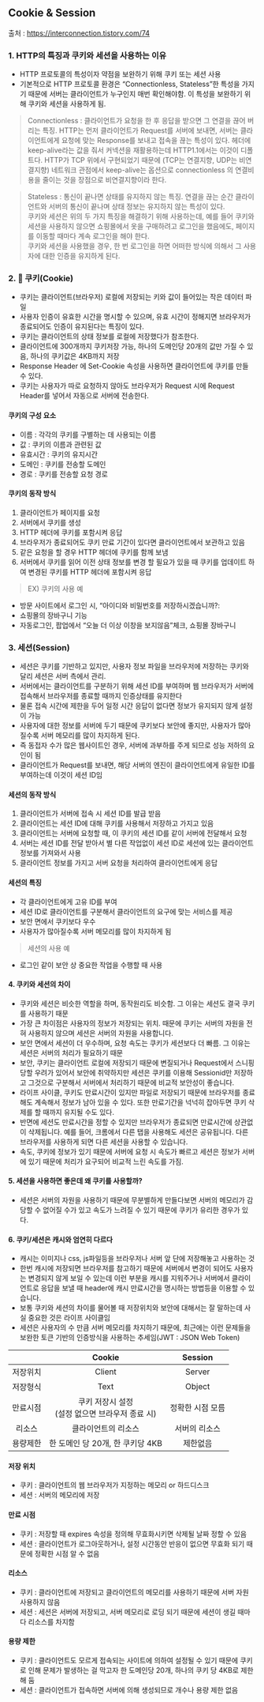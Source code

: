 ## Cookie & Session
 
출처  : https://interconnection.tistory.com/74

### 1.  HTTP의 특징과 쿠키와 세션을 사용하는 이유 
- HTTP 프로토콜의 특성이자 약점을 보완하기 위해 쿠키 또는 세션 사용 
- 기본적으로 HTTP 프로토콜 환경은 “Connectionless, Stateless”한 특성을 가지기 때문에 서버는 클라이언트가 누구인지 매번 확인해야함. 이 특성을 보완하기 위해 쿠키와 세션을 사용하게 됨. 
 
> Connectionless 
: 클라이언트가 요청을 한 후 응답을 받으면 그 연결을 끊어 버리는 특징. HTTP는 먼저 클라이언트가 Request를 서버에 보내면, 서버는 클라이언트에게 요청에 맞는 Response를 보내고 접속을 끊는 특성이 있다. 
헤더에 keep-alive라는 값을 줘서 커넥션을 재활용하는데 HTTP1.1에서는 이것이 디폴트다. 
HTTP가 TCP 위에서 구현되었기 때문에 (TCP는 연결지향, UDP는 비연결지향) 네트워크 관점에서 keep-alive는 옵션으로 connectionless 의 연결비용을 줄이는 것을 장점으로 비연결지향이라 한다. 
 
> Stateless 
: 통신이 끝나면 상태를 유지하지 않는 특징. 연결을 끊는 순간 클라이언트와 서버의 통신이 끝나며 상태 정보는 유지하지 않는 특성이 있다.  
쿠키와 세션은 위의 두 가지 특징을 해결하기 위해 사용하는데, 예를 들어 쿠키와 세션을 사용하지 않으면 쇼핑몰에서 옷을 구매하려고 로그인을 했음에도, 페이지를 이동할 때마다 계속 로그인을 해야 한다.  
쿠키와 세션을 사용했을 경우, 한 번 로그인을 하면 어떠한 방식에 의해서 그 사용자에 대한 인증을 유지하게 된다. 
 
### 2.  🍪 쿠키(Cookie) 
- 쿠키는 클라이언트(브라우저) 로컬에 저장되는 키와 값이 들어있는 작은 데이터 파일 
- 사용자 인증이 유효한 시간을 명시할 수 있으며, 유효 시간이 정해지면 브라우저가 종료되어도 인증이 유지된다는 특징이 있다. 
- 쿠키는 클라이언트의 상태 정보를 로컬에 저장했다가 참조한다. 
- 클라이언트에 300개까지 쿠키저장 가능, 하나의 도메인당 20개의 값만 가질 수 있음, 하나의 쿠키값은 4KB까지 저장 
- Response Header 에 Set-Cookie 속성을 사용하면 클라이언트에 쿠키를 만들 수 있다. 
- 쿠키는 사용자가 따로 요청하지 않아도 브라우저가 Request 시에 Request Header를 넣어서 자동으로 서버에 전송한다. 
 
#### 쿠키의 구성 요소 
- 이름 : 각각의 쿠키를 구별하는 데 사용되는 이름 
- 값 : 쿠키의 이름과 관련된 값 
- 유효시간 : 쿠키의 유지시간 
- 도메인 : 쿠키를 전송할 도메인 
- 경로 : 쿠키를 전송할 요청 경로 
 
#### 쿠키의 동작 방식 
1. 클라이언트가 페이지를 요청 
2. 서버에서 쿠키를 생성 
3.	HTTP 헤더에 쿠키를 포함시켜 응답 
4.	브라우저가 종료되어도 쿠키 만료 기간이 있다면 클라이언트에서 보관하고 있음 
5.	같은 요청을 할 경우 HTTP 헤더에 쿠키를 함께 보냄 
6.	서버에서 쿠키를 읽어 이전 상태 정보를 변경 할 필요가 있을 때 쿠키를 업데이트 하여 변경된 쿠키를 HTTP 헤더에 포함시켜 응답 

> EX) 쿠키의 사용 예 
- 방문 사이트에서 로그인 시, “아이디와 비밀번호를 저장하시겠습니까?: 
- 쇼핑몰의 장바구니 기능 
- 자동로그인, 팝업에서 “오늘 더 이상 이창을 보지않음”체크, 쇼핑몰 장바구니 
 
### 3.  세션(Session) 
- 세션은 쿠키를 기반하고 있지만, 사용자 정보 파일을 브라우저에 저장하는 쿠키와 달리 세션은 서버 측에서 관리. 
- 서버에서는 클라이언트를 구분하기 위해 세션 ID를 부여하며 웹 브라우저가 서버에 접속해서 브라우저를 종료할 때까지 인증상태를 유지한다 
- 물론 접속 시간에 제한을 두어 일정 시간 응답이 없다면 정보가 유지되지 않게 설정이 가능 
- 사용자에 대한 정보를 서버에 두기 때문에 쿠키보다 보안에 좋지만, 사용자가 많아질수록 서버 메모리를 많이 차지하게 된다. 
- 즉 동접자 수가 많은 웹사이트인 경우, 서버에 과부하를 주게 되므로 성능 저하의 요인이 됨 
- 클라이언트가 Request를 보내면, 해당 서버의 엔진이 클라이언트에게 유일한 ID를 부여하는데 이것이 세션 ID임 
 
#### 세션의 동작 방식 
1.	클라이언트가 서버에 접속 시 세션 ID를 발급 받음 
2.	클라이언트는 세션 ID에 대해 쿠키를 사용해서 저장하고 가지고 있음 
3.	클라이언트는 서버에 요청할 때, 이 쿠키의 세션 ID를 같이 서버에 전달해서 요청 
4.	서버는 세션 ID를 전달 받아서 별 다른 작업없이 세션 ID로 세션에 있는 클라이언트 정보를 가져와서 사용 
5.	클라이언트 정보를 가지고 서버 요청을 처리하여 클라이언트에게 응답 
 
#### 세션의 특징 
- 각 클라이언트에게 고유 ID를 부여 
- 세션 ID로 클라이언트를 구분해서 클라이언트의 요구에 맞는 서비스를 제공 
- 보안 면에서 쿠키보다 우수 
- 사용자가 많아질수록 서버 메모리를 많이 차지하게 됨 
 
> 세션의 사용 예 
- 로그인 같이 보안 상 중요한 작업을 수행할 때 사용 
 
#### 4.  쿠키와 세션의 차이 
- 쿠키와 세션은 비슷한 역할을 하며, 동작원리도 비슷함. 그 이유는 세션도 결국 쿠키를 사용하기 때문 
- 가장 큰 차이점은 사용자의 정보가 저장되는 위치. 때문에 쿠키는 서버의 자원을 전혀 사용하지 않으며 세션은 서버의 자원을 사용합니다. 
- 보안 면에서 세션이 더 우수하며, 요청 속도는 쿠키가 세션보다 더 빠름. 그 이유는 세션은 서버의 처리가 필요하기 때문 
- 보안, 쿠키는 클라이언트 로컬에 저장되기 때문에 변질되거나 Request에서 스니핑 당할 우려가 있어서 보안에 취약하지만 세션은 쿠키를 이용해 Sessionid만 저장하고 그것으로 구분해서 서버에서 처리하기 때문에 비교적 보안성이 좋습니다. 
- 라이프 사이클, 쿠키도 만료시간이 있지만 파일로 저장되기 때문에 브라우저를 종료해도 계속해서 정보가 남아 있을 수 있다. 또한 만료기간을 넉넉히 잡아두면 쿠키 삭제를 할 때까지 유지될 수도 있다. 
- 반면에 세션도 만료시간을 정할 수 있지만 브라우저가 종료되면 만료시간에 상관없이 삭제됩니다. 예를 들어, 크롬에서 다른 탭을 사용해도 세션은 공유됩니다. 다른 브라우저를 사용하게 되면 다른 세션을 사용할 수 있습니다.  
- 속도, 쿠키에 정보가 있기 때문에 서버에 요청 시 속도가 빠르고 세션은 정보가 서버에 있기 때문에 처리가 요구되어 비교적 느린 속도를 가짐. 
 
#### 5.  세션을 사용하면 좋은데 왜 쿠키를 사용할까? 
- 세션은 서버의 자원을 사용하기 때문에 무분별하게 만들다보면 서버의 메모리가 감당할 수 없어질 수가 있고 속도가 느려질 수 있기 때문에 쿠키가 유리한 경우가 있다. 
 
#### 6.  쿠키/세션은 캐시와 엄연히 다르다 
- 캐시는 이미지나 css, js파일등을 브라우저나 서버 앞 단에 저장해놓고 사용하는 것 
- 한번 캐시에 저장되면 브라우저를 참고하기 때문에 서버에서 변경이 되어도 사용자는 변경되지 않게 보일 수 있는데 이런 부분을 캐시를 지워주거나 서버에서 클라이언트로 응답을 보낼 때 header에 캐시 만료시간을 명시하는 방법등을 이용할 수 있습니다. 
- 보통 쿠키와 세션의 차이를 물어볼 때 저장위치와 보안에 대해서는 잘 말하는데 사실 중요한 것은 라이프 사이클임 
- 세션은 사용자의 수 만큼 서버 메모리를 차지하기 때문에, 최근에는 이런 문제들을 보완한 토큰 기반의 인증방식을 사용하는 추세임(JWT : JSON Web Token) 



|          |                        Cookie                        |     Session      |
| :------: | :--------------------------------------------------: | :--------------: |
| 저장위치 |                        Client                        |      Server      |
| 저장형식 |                         Text                         |      Object      |
| 만료시점 | 쿠키 저장시 설정<br />(설정 없으면 브라우저 종료 시) | 정확한 시점 모름 |
|  리소스  |                 클라이언트의 리소스                  |  서버의 리소스   |
| 용량제한 |           한 도메인 당 20개, 한 쿠키당 4KB           |     제한없음     |



#### 저장 위치

- 쿠키 : 클라이언트의 웹 브라우저가 지정하는 메모리 or 하드디스크
- 세션 : 서버의 메모리에 저장



#### 만료 시점

- 쿠키 : 저장할 때 expires 속성을 정의해 무효화시키면 삭제될 날짜 정할 수 있음
- 세션 : 클라이언트가 로그아웃하거나, 설정 시간동안 반응이 없으면 무효화 되기 때문에 정확한 시점 알 수 없음



#### 리소스

- 쿠키 : 클라이언트에 저장되고 클라이언트의 메모리를 사용하기 때문에 서버 자원 사용하지 않음
- 세션 : 세션은 서버에 저장되고, 서버 메모리로 로딩 되기 때문에 세션이 생길 때마다 리소스를 차지함



#### 용량 제한

- 쿠키 : 클라이언트도 모르게 접속되는 사이트에 의하여 설정될 수 있기 때문에 쿠키로 인해 문제가 발생하는 걸 막고자 한 도메인당 20개, 하나의 쿠키 당 4KB로 제한해 둠
- 세션 : 클라이언트가 접속하면 서버에 의해 생성되므로 개수나 용량 제한 없음
